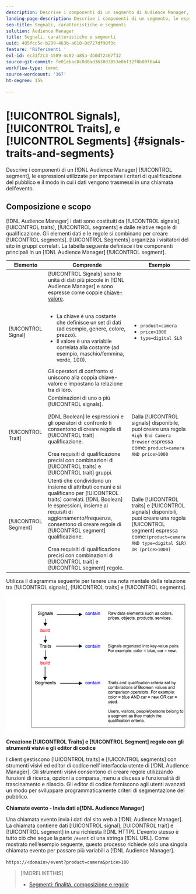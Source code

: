 ```yaml
---
description: Descrive i componenti di un segmento di Audience Manager, le espressioni utilizzate per impostare i criteri di qualificazione del pubblico e il modo in cui i dati vengono trasmessi in una chiamata dell’evento.
landing-page-description: Descrive i componenti di un segmento, le espressioni utilizzate per impostare i criteri di qualificazione del pubblico e la modalità di trasmissione dei dati.
seo-title: Segnali, caratteristiche e segmenti
solution: Audience Manager
title: Segnali, caratteristiche e segmenti
uuid: 485fcc5c-b289-463b-a610-0d727df90f3c
feature: 'Riferimenti '
exl-id: ec33f2c3-1589-4c02-a85a-db0d72467f32
source-git-commit: fe01ebac8c0d0ad3630d3853e0bf32f0b00f6a44
workflow-type: tm+mt
source-wordcount: '367'
ht-degree: 15%

---
```


# [!UICONTROL Signals],  [!UICONTROL Traits], e  [!UICONTROL Segments] {#signals-traits-and-segments}

Descrive i componenti di un [!DNL Audience Manager] [!UICONTROL segment], le espressioni utilizzate per impostare i criteri di qualificazione del pubblico e il modo in cui i dati vengono trasmessi in una chiamata dell&#39;evento.

## Composizione e scopo

[!DNL Audience Manager] i dati sono costituiti da  [!UICONTROL signals],  [!UICONTROL traits],  [!UICONTROL segments] e dalle relative regole di qualificazione. Gli elementi dati e le regole si combinano per creare [!UICONTROL segments]. [!UICONTROL Segments] organizza i visitatori del sito in gruppi correlati. La tabella seguente definisce i tre componenti principali in un [!DNL Audience Manager] [!UICONTROL segment].

| Elemento | Comprende | Esempio |
|---|---|---|
| [!UICONTROL Signal] | [!UICONTROL Signals] sono le unità di dati più piccole in  [!DNL Audience Manager] e sono espresse come coppie  [chiave-valore](../reference/key-value-pairs-explained.md).<br><br><ul><li>La chiave è una costante che definisce un set di dati (ad esempio, genere, colore, prezzo).</li><li>Il valore è una variabile correlata alla costante (ad esempio, maschio/femmina, verde, 100).</li></ul>Gli operatori di confronto si uniscono alla coppia chiave-valore e impostano la relazione tra di loro. | <ul><li>`product=camera`</li><li>`price>1000`</li><li>`type=digital SLR`</li></ul> |
| [!UICONTROL Trait] | Combinazioni di uno o più [!UICONTROL signals].<br><br> [!DNL Boolean] le espressioni e gli operatori di confronto ti consentono di creare regole di  [!UICONTROL trait] qualificazione. <br><br>Crea requisiti di qualificazione precisi con combinazioni di  [!UICONTROL traits] e  [!UICONTROL trait] gruppi. | Dalla [!UICONTROL signals] disponibile, puoi creare una regola `High End Camera Browser` espressa come: `product=camera AND price>1000` |
| [!UICONTROL Segment] | Utenti che condividono un insieme di attributi comuni e si qualificano per [!UICONTROL traits] correlati. [!DNL Boolean] le espressioni, insieme ai requisiti di aggiornamento/frequenza, consentono di creare regole di  [!UICONTROL segment] qualificazione.<br><br> Crea requisiti di qualificazione precisi con combinazioni di  [!UICONTROL trait] e  [!UICONTROL segment] regole. | Dalle [!UICONTROL traits] e [!UICONTROL signals] disponibili, puoi creare una regola [!UICONTROL segment] espressa come:`(product=camera AND type=digital SLR) OR (price>1000)` |

Utilizza il diagramma seguente per tenere una nota mentale della relazione tra [!UICONTROL signals], [!UICONTROL traits] e [!UICONTROL segments].

![](assets/signals-traits-segments.png)

**Creazione  [!UICONTROL Traits] e  [!UICONTROL Segment] regole con gli strumenti visivi e gli editor di codice**

I client gestiscono [!UICONTROL traits] e [!UICONTROL segments] con strumenti visivi ed editor di codice nell’ interfaccia utente di [!DNL Audience Manager]. Gli strumenti visivi consentono di creare regole utilizzando funzioni di ricerca, opzioni a comparsa, menu a discesa e funzionalità di trascinamento e rilascio. Gli editor di codice forniscono agli utenti avanzati un modo per sviluppare programmaticamente criteri di segmentazione del pubblico.

**Chiamate evento - Invia dati a[!DNL Audience Manager]**

Una chiamata evento invia i dati dal sito web a [!DNL Audience Manager]. La chiamata contiene dati [!UICONTROL signal], [!UICONTROL trait] e [!UICONTROL segment] in una richiesta [!DNL HTTP]. L&#39;evento stesso è tutto ciò che segue la parte `/event` di una stringa [!DNL URL]. Come mostrato nell’esempio seguente, questo processo richiede solo una singola chiamata evento per passare più variabili a [!DNL Audience Manager].

`https://<domain>/event?product=camera&price>100`

>[!MORELIKETHIS]
>
>* [Segmenti: finalità, composizione e regole](../features/segments/segments-purpose.md)

